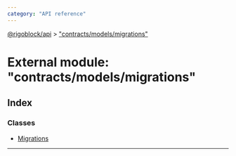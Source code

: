 ```yaml
---
category: "API reference"
---
```



[@rigoblock/api](../1.quick_start.md) > ["contracts/models/migrations"](../modules/_contracts_models_migrations_.md)

# External module: "contracts/models/migrations"

## Index

### Classes

* [Migrations](../classes/_contracts_models_migrations_.migrations.md)

---

